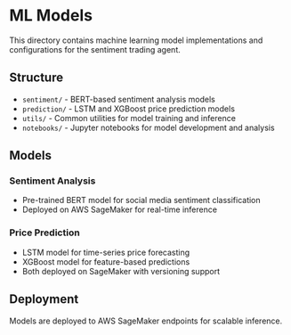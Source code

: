 # ML Models

This directory contains machine learning model implementations and configurations for the sentiment trading agent.

## Structure

- `sentiment/` - BERT-based sentiment analysis models
- `prediction/` - LSTM and XGBoost price prediction models
- `utils/` - Common utilities for model training and inference
- `notebooks/` - Jupyter notebooks for model development and analysis

## Models

### Sentiment Analysis
- Pre-trained BERT model for social media sentiment classification
- Deployed on AWS SageMaker for real-time inference

### Price Prediction
- LSTM model for time-series price forecasting
- XGBoost model for feature-based predictions
- Both deployed on SageMaker with versioning support

## Deployment

Models are deployed to AWS SageMaker endpoints for scalable inference.